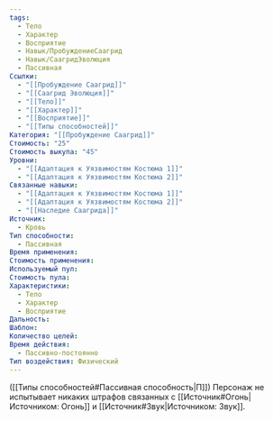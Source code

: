 ```yaml
---
tags:
  - Тело
  - Характер
  - Восприятие
  - Навык/ПробуждениеСаагрид
  - Навык/СаагридЭволюция
  - Пассивная
Ссылки:
  - "[[Пробуждение Саагрид]]"
  - "[[Саагрид Эволюция]]"
  - "[[Тело]]"
  - "[[Характер]]"
  - "[[Восприятие]]"
  - "[[Типы способностей]]"
Категория: "[[Пробуждение Саагрид]]"
Стоимость: "25"
Стоимость выкупа: "45"
Уровни:
  - "[[Адаптация к Уязвимостям Костюма 1]]"
  - "[[Адаптация к Уязвимостям Костюма 2]]"
Связанные навыки:
  - "[[Адаптация к Уязвимостям Костюма 1]]"
  - "[[Адаптация к Уязвимостям Костюма 2]]"
  - "[[Наследие Саагрида]]"
Источник:
  - Кровь
Тип способности:
  - Пассивная
Время применения: 
Стоимость применения: 
Используемый пул: 
Стоимость пула: 
Характеристики:
  - Тело
  - Характер
  - Восприятие
Дальность: 
Шаблон: 
Количество целей: 
Время действия:
  - Пассивно-постоянно
Тип воздействия: Физический
---
```

([[Типы способностей#Пассивная способность|П]]) Персонаж не испытывает никаких штрафов связанных с [[Источник#Огонь|Источником: Огонь]] и [[Источник#Звук|Источником: Звук]].